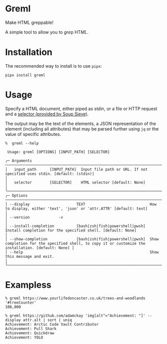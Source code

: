 # Greml

Make HTML greppable!

A simple tool to allow you to *gre*p HT*ML*. 

# Installation

The recommended way to install is to use `pipx`:

`pipx install greml`

# Usage

Specify a HTML document, either piped as stdin, or a file or HTTP request and a [selector (provided by Soup Sieve)](https://facelessuser.github.io/soupsieve/). 

The output may be the text of the elements, a JSON representation of the element (including all attributes) that may be parsed further using `jq` or the value of specific attributes. 

```
%  greml --help

 Usage: greml [OPTIONS] [INPUT_PATH] [SELECTOR]

╭─ Arguments ───────────────────────────────────────────────────────────────────────────────────────────────────────────────────────────────────────────────────────╮
│   input_path      [INPUT_PATH]  Input file path or URL. If not specified uses stdin. [default: (stdin)]                                                           │
│   selector        [SELECTOR]    HTML selector [default: None]                                                                                                     │
╰───────────────────────────────────────────────────────────────────────────────────────────────────────────────────────────────────────────────────────────────────╯
╭─ Options ─────────────────────────────────────────────────────────────────────────────────────────────────────────────────────────────────────────────────────────╮
│ --display                     TEXT                             How to display, either 'text', 'json' or 'attr.ATTR' [default: text]                               │
│ --version             -v                                                                                                                                          │
│ --install-completion          [bash|zsh|fish|powershell|pwsh]  Install completion for the specified shell. [default: None]                                        │
│ --show-completion             [bash|zsh|fish|powershell|pwsh]  Show completion for the specified shell, to copy it or customize the installation. [default: None] │
│ --help                                                         Show this message and exit.                                                                        │
╰───────────────────────────────────────────────────────────────────────────────────────────────────────────────────────────────────────────────────────────────────╯
```

# Exampless

```
% greml https://www.yourlifedoncaster.co.uk/trees-and-woodlands '#treeCounter'
108,000
```

```
% greml https://github.com/adamckay 'img[alt^="Achievement: "]' --display attr.alt | sort | uniq
Achievement: Arctic Code Vault Contributor
Achievement: Pull Shark
Achievement: Quickdraw
Achievement: YOLO
```